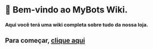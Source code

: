 # 🤖 Bem-vindo ao MyBots Wiki. 
### Aqui você terá uma wiki completa sobre tudo da nossa loja.
## Para começar, [clique aqui](https://google.com)
